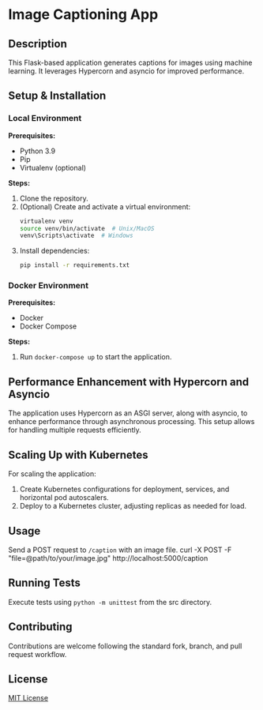 
# Image Captioning App

## Description
This Flask-based application generates captions for images using machine learning. It leverages Hypercorn and asyncio for improved performance.

## Setup & Installation

### Local Environment
**Prerequisites:**
- Python 3.9
- Pip
- Virtualenv (optional)

**Steps:**
1. Clone the repository.
2. (Optional) Create and activate a virtual environment:
   ```bash
   virtualenv venv
   source venv/bin/activate  # Unix/MacOS
   venv\Scripts\activate  # Windows
   ```
3. Install dependencies:
   ```bash
   pip install -r requirements.txt
   ```

### Docker Environment
**Prerequisites:**
- Docker
- Docker Compose

**Steps:**
1. Run `docker-compose up` to start the application.

## Performance Enhancement with Hypercorn and Asyncio
The application uses Hypercorn as an ASGI server, along with asyncio, to enhance performance through asynchronous processing. This setup allows for handling multiple requests efficiently.

## Scaling Up with Kubernetes
For scaling the application:

1. Create Kubernetes configurations for deployment, services, and horizontal pod autoscalers.
2. Deploy to a Kubernetes cluster, adjusting replicas as needed for load.

## Usage
Send a POST request to `/caption` with an image file.
   curl -X POST -F "file=@path/to/your/image.jpg" http://localhost:5000/caption
   


## Running Tests
Execute tests using `python -m unittest` from the src directory.

## Contributing
Contributions are welcome following the standard fork, branch, and pull request workflow.

## License
[MIT License](LICENSE)
